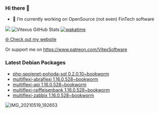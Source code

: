 ### Hi there 👋

- 🔭 I’m currently working on OpenSource  (not even) FinTech software

![](https://komarev.com/ghpvc/?username=Vitexus)
![Vitexus GitHub Stats](https://github-readme-stats.vercel.app/api?username=Vitexus&show_icons=true)
[![wakatime](https://wakatime.com/badge/user/5abba9ca-813e-43ac-9b5f-b1cfdf3dc1c7.svg)](https://wakatime.com/@5abba9ca-813e-43ac-9b5f-b1cfdf3dc1c7)

<p><a href="https://vitexsoftware.cz">🌐 Check out my website</a></p>

Or support me on https://www.patreon.com/VitexSoftware

### Latest Debian Packages
<!-- DEBIAN-PACKAGES-LIST:START -->
- [php-spojenet-pohoda-sql 0.2.0.10~bookworm](https://repo.vitexsoftware.com/package.php?package=php-spojenet-pohoda-sql)
- [multiflexi-abraflexi 1.16.0.528~bookworm](https://repo.vitexsoftware.com/package.php?package=multiflexi-abraflexi)
- [multiflexi-api 1.16.0.528~bookworm](https://repo.vitexsoftware.com/package.php?package=multiflexi-api)
- [multiflexi-raiffeisenbank 1.16.0.528~bookworm](https://repo.vitexsoftware.com/package.php?package=multiflexi-raiffeisenbank)
- [multiflexi-zabbix 1.16.0.528~bookworm](https://repo.vitexsoftware.com/package.php?package=multiflexi-zabbix)
<!-- DEBIAN-PACKAGES-LIST:END -->

![IMG_20210519_192653](https://user-images.githubusercontent.com/2621130/120022731-1bd48900-bfed-11eb-90f9-4f88f560b8b7.jpg)

<!--
**Vitexus/Vitexus** is a ✨ _special_ ✨ repository because its `README.md` (this file) appears on your GitHub profile.

Here are some ideas to get you started:

- 🌱 I’m currently learning ...
- 👯 I’m looking to collaborate on ...
- 🤔 I’m looking for help with ...
- 💬 Ask me about ...
- 📫 How to reach me: ...
- 😄 Pronouns: ...
- ⚡ Fun fact: ...
-->


